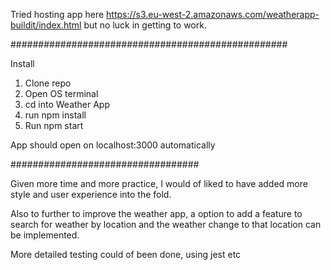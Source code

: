Tried hosting app here https://s3.eu-west-2.amazonaws.com/weatherapp-buildit/index.html
but no luck in getting to work.


##################################################

Install


1. Clone repo
2. Open OS terminal
3. cd into Weather App
4. run npm install
5. Run npm start

App should open on localhost:3000 automatically

##################################

Given more time and more practice, I would of liked to have added more style and user experience into the fold.

Also to further to improve the weather app, a option to add a feature to search for weather by location and the weather change to that location can be implemented.

More detailed testing could of been done, using jest etc

